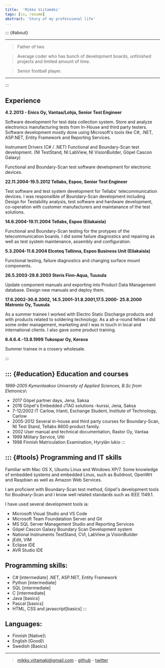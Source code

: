 ```yaml
---
title:  'Mikko Viitamäki'  
tags: [cv, resume]
abstract: 'Story of my professional life'
...
```

<!-- 
::: {.container}
Mikko Viitamäki
================ -->

::: {#about}

----

>Father of two

>Average coder who has bunch of development boards, unfinished projects and limited amount of time.

>Senior football player.

----

:::

Experience
-----------

**4.2.2013 - Enics Oy, Vantaa/Lohja, Senior Test Engineer**

Software development for test data collection system. Store and analyze
electronics manufacturing tests from In-House and third party testers.
Software development mostly done using Microsoft\'s tools like C\#,
.NET, ASP.NET, Entity Framework and Reporting Services.

Instrument Drivers (C\# / .NET) Functional and Boundary-Scan test
development. (NI TestStand, NI LabView, NI VisionBuilder, Göpel Cascon
Galaxy)

Functional and Boundary-Scan test software development for electronic
devices.

**22.11.2004-19.5.2012 Tellabs, Espoo, Senior Test Engineer**

Test software and test system development for Tellabs\'
telecommunication devices. I was responsilble of Boundary-Scan
development including Design for Testability analysis, test software and
hardware development, co-operation with customer manufacturers and
maintanance of the test solutions.

**14.6.2004-19.11.2004 Tellabs, Espoo (Eilakaisla)**

Functional and Boundary-Scan testing for the protypes of the
telecommunication boards. I did some failure diagnostics and repairing
as well as test system maintenance, assembly and configuration.

**5.3.2004-11.6.2004 Elcoteq Tallinna, Espoo Business Unit (Eilakaisla)**

Functional testing, failure diagnostics and changing surface mount
components.

**26.5.2003-29.8.2003 Steris Finn-Aqua, Tuusula**

Update component manuals and exporting into Product Data Management
database. Design new manuals and deploy them.

**17.6.2002-30.8.2002, 14.5.2001-31.8.2001,17.5.2000- 25.8.2000 Matronic Oy, Tuusula**

As a summer trainee I worked with Electro Static Discharge products and
with products related to soldering technology. As a all-a-round fellow I
did some order management, marketing and I was in touch in local and
international clients. I also gave some product training.

**6.4.6.4.-13.8.1999 Tukospar Oy, Kerava**

Summer trainee in a crosery wholesale.


:::

::: {#education}
Education and courses
-----------------------

*1999-2005 Kymenlaakso University of Applied Sciences, B.Sc from
Eletronics*\

-   2017 Göpel partner days, Jena, Saksa
-   2016 Göpel\'s Embedded JTAG solutions -kurssi, Jena, Saksa
-   7-12/2002 IT Carlow, Irlanti, Exchange Student, Institute of
    Technology, Carlow
-   2005-2012 Several in-house and third party courses for
    Boundary-Scan, NI Test Stand, Tellabs 8600 product family.
-   2002 User manual and technical documentation, Rastor Oy, Vantaa
-   1999 Military Service, Utti
-   1998 Finnish Matriculation Examination, Hyrylän lukio
:::

::: {#tools}
Programming and IT skills
-------------------------------

Familiar with Mac OS X, Ubuntu Linux and Windows XP/7. Some knowledge of
embedded systems and embedded Linux, such as Buildroot, OpenWrt and Raspbian as
well as Amazon Web Services.

I am proficient with Boundary-Scan test method, Göpel\'s development
tools for Boudnary-Scan and I know well related standards such as
IEEE 1149.1.

I have used several development tools ia:

-   Microsoft Visual Studio and VS Code
-   Microsoft Team Foundatation Server and Git
-   MS SQL Server Management Studio and Reporting Services
-   Göpel Cascon Galaxy Boundary Scan Development system
-   National Instruments TestStand, CVI, LabView ja VisionBuilder
-   jEdit, VIM
-   Eclipse IDE
-   AVR Studio IDE

Programming skills:
--------------------

-   C\# \[intermediate\] .NET, ASP.NET, Entity Framework
-   Python \[intermediate\]
-   SQL \[intermediate\]
-   C \[intermediate\]
-   Java \[basics\]
-   Pascal \[basics\]
-   HTML, CSS and javascript\[basics\]
:::

Languages:
-------------
- Finnish \[Native\]\
- English \[Good\]\
- Swedish \[Basics\]

----

> [mikko.viitamaki@gmail.com](mailto:mikko.viitamaki@gmail.com) - [github](https://github.com/frogshead) - [twitter](https://twitter.com/freezing_point)